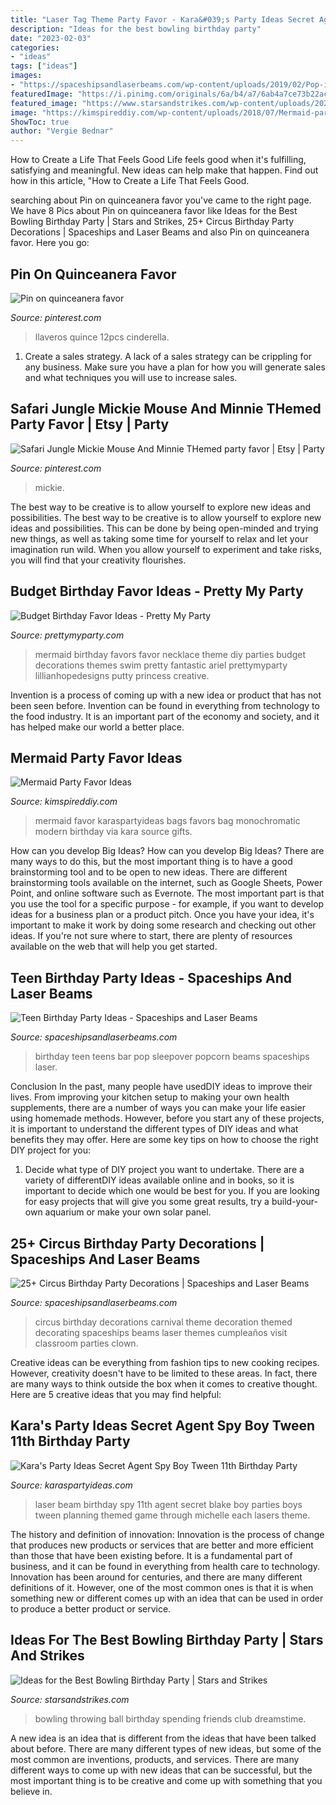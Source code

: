 ```yaml
---
title: "Laser Tag Theme Party Favor - Kara&#039;s Party Ideas Secret Agent Spy Boy Tween 11th Birthday Party"
description: "Ideas for the best bowling birthday party"
date: "2023-02-03"
categories:
- "ideas"
tags: ["ideas"]
images:
- "https://spaceshipsandlaserbeams.com/wp-content/uploads/2019/02/Pop-it-like-its-hot-popcorn-bar-for-a-teen-sleepover-The-best-birthday-party-ideas-for-teens-.jpg"
featuredImage: "https://i.pinimg.com/originals/6a/b4/a7/6ab4a7ce73b22ac22495beef281d4c7b.jpg"
featured_image: "https://www.starsandstrikes.com/wp-content/uploads/2020/03/Stars-and-Strikes_Ideas-for-the-Best-Bowling-Birthday-Party_IMAGE1.jpeg"
image: "https://kimspireddiy.com/wp-content/uploads/2018/07/Mermaid-party-favor-bags.jpeg"
ShowToc: true
author: "Vergie Bednar"
---
```



How to Create a Life That Feels Good
Life feels good when it's fulfilling, satisfying and meaningful. New ideas can help make that happen. Find out how in this article, "How to Create a Life That Feels Good.

	

		
searching about Pin on quinceanera favor you've came to the right page. We have 8 Pics about Pin on quinceanera favor like Ideas for the Best Bowling Birthday Party | Stars and Strikes, 25+ Circus Birthday Party Decorations | Spaceships and Laser Beams and also Pin on quinceanera favor. Here you go:
		
    
## Pin On Quinceanera Favor

<img loading=lazy src="https://i.pinimg.com/originals/6a/b4/a7/6ab4a7ce73b22ac22495beef281d4c7b.jpg" onerror="this.onerror=null;this.src='https://tse3.mm.bing.net/th?id=OIP.VrCKdmZ_ZHQzSFMTILgudQHaJ4&amp;pid=15.1';" alt="Pin on quinceanera favor">

_Source: pinterest.com_

>llaveros quince 12pcs cinderella. 

	

1. Create a sales strategy. A lack of a sales strategy can be crippling for any business. Make sure you have a plan for how you will generate sales and what techniques you will use to increase sales.

    
## Safari Jungle Mickie Mouse And Minnie THemed Party Favor | Etsy | Party

<img loading=lazy src="https://i.pinimg.com/736x/72/dd/67/72dd67beea786736889263d5ec858146.jpg" onerror="this.onerror=null;this.src='https://tse2.mm.bing.net/th?id=OIP.rsE-dJ9ZU5lDV2MiqQJrTgHaGp&amp;pid=15.1';" alt="Safari Jungle Mickie Mouse And Minnie THemed party favor | Etsy | Party">

_Source: pinterest.com_

>mickie. 

	

The best way to be creative is to allow yourself to explore new ideas and possibilities.
The best way to be creative is to allow yourself to explore new ideas and possibilities. This can be done by being open-minded and trying new things, as well as taking some time for yourself to relax and let your imagination run wild. When you allow yourself to experiment and take risks, you will find that your creativity flourishes.

    
## Budget Birthday Favor Ideas - Pretty My Party

<img loading=lazy src="http://www.prettymyparty.com/wp-content/uploads/2016/07/mermaid-necklace-party-favors.jpg" onerror="this.onerror=null;this.src='https://tse3.mm.bing.net/th?id=OIP.YLwoCBE0hwm5XSUB1xuOdgHaLG&amp;pid=15.1';" alt="Budget Birthday Favor Ideas - Pretty My Party">

_Source: prettymyparty.com_

>mermaid birthday favors favor necklace theme diy parties budget decorations themes swim pretty fantastic ariel prettymyparty lillianhopedesigns putty princess creative. 

	

Invention is a process of coming up with a new idea or product that has not been seen before. Invention can be found in everything from technology to the food industry. It is an important part of the economy and society, and it has helped make our world a better place.

    
## Mermaid Party Favor Ideas

<img loading=lazy src="https://kimspireddiy.com/wp-content/uploads/2018/07/Mermaid-party-favor-bags.jpeg" onerror="this.onerror=null;this.src='https://tse2.mm.bing.net/th?id=OIP.PsRVeaSYgHnE2gT5eEVZmwHaLH&amp;pid=15.1';" alt="Mermaid Party Favor Ideas">

_Source: kimspireddiy.com_

>mermaid favor karaspartyideas bags favors bag monochromatic modern birthday via kara source gifts. 

	

How can you develop Big Ideas?
How can you develop Big Ideas? There are many ways to do this, but the most important thing is to have a good brainstorming tool and to be open to new ideas. There are different brainstorming tools available on the internet, such as Google Sheets, Power Point, and online software such as Evernote. The most important part is that you use the tool for a specific purpose - for example, if you want to develop ideas for a business plan or a product pitch. Once you have your idea, it's important to make it work by doing some research and checking out other ideas. If you're not sure where to start, there are plenty of resources available on the web that will help you get started.

    
## Teen Birthday Party Ideas - Spaceships And Laser Beams

<img loading=lazy src="https://spaceshipsandlaserbeams.com/wp-content/uploads/2019/02/Pop-it-like-its-hot-popcorn-bar-for-a-teen-sleepover-The-best-birthday-party-ideas-for-teens-.jpg" onerror="this.onerror=null;this.src='https://tse3.mm.bing.net/th?id=OIP.-d_T86VGhUYVaNyPEDoS0AHaLH&amp;pid=15.1';" alt="Teen Birthday Party Ideas - Spaceships and Laser Beams">

_Source: spaceshipsandlaserbeams.com_

>birthday teen teens bar pop sleepover popcorn beams spaceships laser. 

	

Conclusion
In the past, many people have usedDIY ideas to improve their lives. From improving your kitchen setup to making your own health supplements, there are a number of ways you can make your life easier using homemade methods. However, before you start any of these projects, it is important to understand the different types of DIY ideas and what benefits they may offer. Here are some key tips on how to choose the right DIY project for you:
1. Decide what type of DIY project you want to undertake. There are a variety of differentDIY ideas available online and in books, so it is important to decide which one would be best for you. If you are looking for easy projects that will give you some great results, try a build-your-own aquarium or make your own solar panel.

    
## 25+ Circus Birthday Party Decorations | Spaceships And Laser Beams

<img loading=lazy src="https://spaceshipsandlaserbeams.com/wp-content/uploads/2015/09/ideas-for-circus-birthday-party-decorations.jpg.jpg" onerror="this.onerror=null;this.src='https://tse2.mm.bing.net/th?id=OIP._mHH4qf7x-8SyA9jqnvwLwHaLH&amp;pid=15.1';" alt="25+ Circus Birthday Party Decorations | Spaceships and Laser Beams">

_Source: spaceshipsandlaserbeams.com_

>circus birthday decorations carnival theme decoration themed decorating spaceships beams laser themes cumpleaños visit classroom parties clown. 

	

Creative ideas can be everything from fashion tips to new cooking recipes. However, creativity doesn't have to be limited to these areas. In fact, there are many ways to think outside the box when it comes to creative thought. Here are 5 creative ideas that you may find helpful:

    
## Kara&#039;s Party Ideas Secret Agent Spy Boy Tween 11th Birthday Party

<img loading=lazy src="https://www.karaspartyideas.com/wp-content/uploads/2013/04/laser-beam-blake_600x483.jpg" onerror="this.onerror=null;this.src='https://tse1.mm.bing.net/th?id=OIP.losu1xFTYQmrVED-CRXT7gHaF9&amp;pid=15.1';" alt="Kara&#039;s Party Ideas Secret Agent Spy Boy Tween 11th Birthday Party">

_Source: karaspartyideas.com_

>laser beam birthday spy 11th agent secret blake boy parties boys tween planning themed game through michelle each lasers theme. 

	

The history and definition of innovation:
Innovation is the process of change that produces new products or services that are better and more efficient than those that have been existing before. It is a fundamental part of business, and it can be found in everything from health care to technology. Innovation has been around for centuries, and there are many different definitions of it. However, one of the most common ones is that it is when something new or different comes up with an idea that can be used in order to produce a better product or service.

    
## Ideas For The Best Bowling Birthday Party | Stars And Strikes

<img loading=lazy src="https://www.starsandstrikes.com/wp-content/uploads/2020/03/Stars-and-Strikes_Ideas-for-the-Best-Bowling-Birthday-Party_IMAGE1.jpeg" onerror="this.onerror=null;this.src='https://tse2.mm.bing.net/th?id=OIP.tExCwNgAslSV4h2MQBarqQHaE8&amp;pid=15.1';" alt="Ideas for the Best Bowling Birthday Party | Stars and Strikes">

_Source: starsandstrikes.com_

>bowling throwing ball birthday spending friends club dreamstime. 

	

A new idea is an idea that is different from the ideas that have been talked about before. There are many different types of new ideas, but some of the most common are inventions, products, and services. There are many different ways to come up with new ideas that can be successful, but the most important thing is to be creative and come up with something that you believe in.


